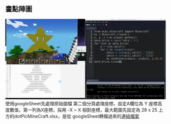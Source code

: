 ## 畫點陣圖
![執行畫面](https://raw.githubusercontent.com/chyijiunn/minecraft_python/main/09_project/06_picDot/picDot.png)
使用googleSheet先處理原始圖檔
第二個分頁處理座標，設定A欄位為 Y 座標高度數值，第一列為X座標，採用 -X ~ X 相對座標，最大範圍先設定為 28 x 25
上方的dotPicMineCraft.xlsx，是從 googleSheet轉檔過來的[連結檔案](https://docs.google.com/spreadsheets/d/1kZ4rM2EgBAQepYDJAVq_NnGirRVX60CaGsxyM71mmF4/edit?usp=sharing)
